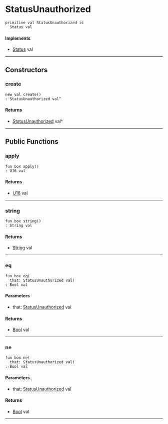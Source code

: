 # StatusUnauthorized

```pony
primitive val StatusUnauthorized is
  Status val
```

#### Implements

* [Status](net-http-Status) val

---

## Constructors

### create

```pony
new val create()
: StatusUnauthorized val^
```

#### Returns

* [StatusUnauthorized](net-http-StatusUnauthorized) val^

---

## Public Functions

### apply

```pony
fun box apply()
: U16 val
```

#### Returns

* [U16](builtin-U16) val

---

### string

```pony
fun box string()
: String val
```

#### Returns

* [String](builtin-String) val

---

### eq

```pony
fun box eq(
  that: StatusUnauthorized val)
: Bool val
```
#### Parameters

*   that: [StatusUnauthorized](net-http-StatusUnauthorized) val

#### Returns

* [Bool](builtin-Bool) val

---

### ne

```pony
fun box ne(
  that: StatusUnauthorized val)
: Bool val
```
#### Parameters

*   that: [StatusUnauthorized](net-http-StatusUnauthorized) val

#### Returns

* [Bool](builtin-Bool) val

---

